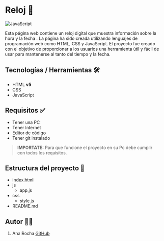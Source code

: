 # Reloj 📄

![JavaScript](https://i.pinimg.com/564x/19/15/4f/19154f67987f82d0d944593c62a45b2b.jpg)

Esta página web contiene un reloj digital que muestra información sobre la hora y la fecha . La página ha sido creada utilizando lenguajes de programación web como HTML, CSS y JavaScript.
 El proyecto fue creado con el objetivo de proporcionar a los usuarios una herramienta útil y fácil de usar para mantenerse al tanto del tiempo y la fecha.

## Tecnologías / Herramientas 🛠️

- HTML **v5**
- CSS
- JavaScript

## Requisitos ✅

- Tener una PC
- Tener Internet
- Editor de código
- Tener git instalado

>**IMPORTATE:** Para que funcione el proyecto en su Pc debe cumplir con todos los requisitos.


## Estructura del proyecto 🧩

- index.html
- js
    - app.js
- css
    - style.js
- README.md

## Autor 👩‍💻

1. Ana Rocha [GitHub](http:github.com/anasoledad)
